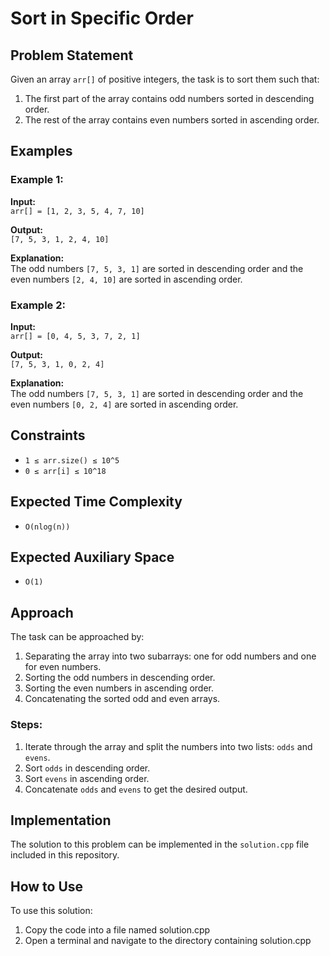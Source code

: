 # Sort in Specific Order

## Problem Statement

Given an array `arr[]` of positive integers, the task is to sort them such that:
1. The first part of the array contains odd numbers sorted in descending order.
2. The rest of the array contains even numbers sorted in ascending order.

## Examples

### Example 1:
**Input:**  
`arr[] = [1, 2, 3, 5, 4, 7, 10]`

**Output:**  
`[7, 5, 3, 1, 2, 4, 10]`

**Explanation:**  
The odd numbers `[7, 5, 3, 1]` are sorted in descending order and the even numbers `[2, 4, 10]` are sorted in ascending order.

### Example 2:
**Input:**  
`arr[] = [0, 4, 5, 3, 7, 2, 1]`

**Output:**  
`[7, 5, 3, 1, 0, 2, 4]`

**Explanation:**  
The odd numbers `[7, 5, 3, 1]` are sorted in descending order and the even numbers `[0, 2, 4]` are sorted in ascending order.

## Constraints

- `1 ≤ arr.size() ≤ 10^5`
- `0 ≤ arr[i] ≤ 10^18`

## Expected Time Complexity
- `O(nlog(n))`

## Expected Auxiliary Space
- `O(1)`

## Approach

The task can be approached by:
1. Separating the array into two subarrays: one for odd numbers and one for even numbers.
2. Sorting the odd numbers in descending order.
3. Sorting the even numbers in ascending order.
4. Concatenating the sorted odd and even arrays.

### Steps:
1. Iterate through the array and split the numbers into two lists: `odds` and `evens`.
2. Sort `odds` in descending order.
3. Sort `evens` in ascending order.
4. Concatenate `odds` and `evens` to get the desired output.

## Implementation

The solution to this problem can be implemented in the `solution.cpp` file included in this repository.


## How to Use
To use this solution:

1. Copy the code into a file named solution.cpp
2. Open a terminal and navigate to the directory containing solution.cpp